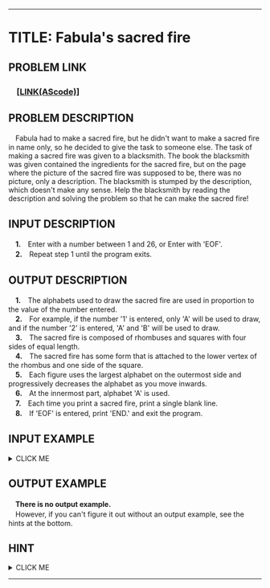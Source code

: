 <hr/>

# TITLE: Fabula's sacred fire

## PROBLEM LINK
### 　[**[LINK(AScode)]**](http://ascode.org/problem.php?id=1382)

## PROBLEM DESCRIPTION
　Fabula had to make a sacred fire, but he didn't want to make a sacred fire in name only, so he decided to give the task to someone else. The task of making a sacred fire was given to a blacksmith. The book the blacksmith was given contained the ingredients for the sacred fire, but on the page where the picture of the sacred fire was supposed to be, there was no picture, only a description. The blacksmith is stumped by the description, which doesn't make any sense. Help the blacksmith by reading the description and solving the problem so that he can make the sacred fire!

## INPUT DESCRIPTION
　**1.**　Enter with a number between 1 and 26, or Enter with 'EOF'. <br>
　**2.**　Repeat step 1 until the program exits.

## OUTPUT DESCRIPTION
　**1.**　The alphabets used to draw the sacred fire are used in proportion to the value of the number entered. <br>
　**2.**　For example, if the number '1' is entered, only 'A' will be used to draw, and if the number '2' is entered, 'A' and 'B' will be used to draw. <br>
　**3.**　The sacred fire is composed of rhombuses and squares with four sides of equal length. <br>
　**4.**　The sacred fire has some form that is attached to the lower vertex of the rhombus and one side of the square. <br>
　**5.**　Each figure uses the largest alphabet on the outermost side and progressively decreases the alphabet as you move inwards. <br>
　**6.**　At the innermost part, alphabet 'A' is used. <br>
　**7.**　Each time you print a sacred fire, print a single blank line. <br>
　**8.**　If 'EOF' is entered, print 'END.' and exit the program. 

## INPUT EXAMPLE
<details><summary>CLICK ME</summary>
<pre>
<strong>1</strong>
<strong>2</strong>
<strong>3</strong>
<strong>EOF</strong>
</pre>
</details>

## OUTPUT EXAMPLE
　<strong>There is no output example.</strong><br>
　However, if you can't figure it out without an output example, see the hints at the bottom.

## HINT
<details><summary>CLICK ME</summary>
<pre>
A
A<br>
 B
BAB
 B
BBB
BAB
BBB<br>
  C
 CBC
CBABC
 CBC
  C
CCCCC
CBBBC
CBABC
CBBBC
CCCCC<br>
END.
</pre>
</details>

<hr/>
